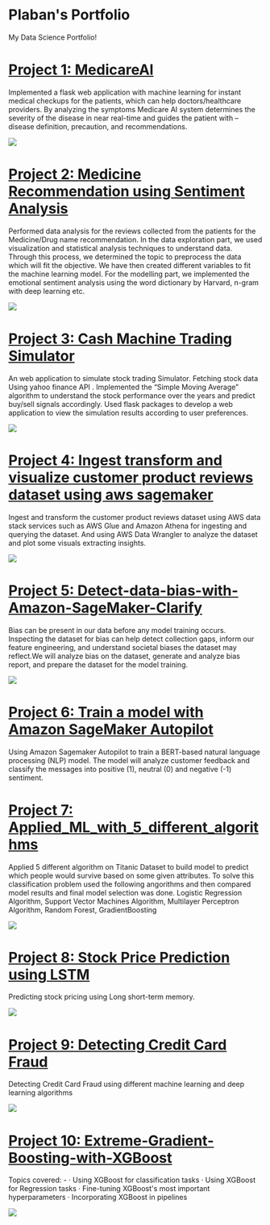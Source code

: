 # Plaban's Portfolio
My Data Science Portfolio! 

# [Project 1: MedicareAI](https://github.com/plaban1407/Medicare-AI)
Implemented a flask web application with machine learning for instant medical checkups for the patients, which can help doctors/healthcare providers. By analyzing the symptoms Medicare AI system determines the severity of the disease in near real-time and guides the patient with – disease definition, precaution, and recommendations.

![](https://github.com/plaban1407/Plaban_Portfolio/blob/main/snapshots_of_the_projects/Project_1.JPG)

# [Project 2: Medicine Recommendation using Sentiment Analysis](https://github.com/plaban1407/Medicine-Recommendation-using-Sentiment-Analysis)
Performed data analysis for the reviews collected from the patients for the Medicine/Drug name recommendation. In the data exploration part, we used visualization and statistical analysis techniques to understand data. Through this process, we determined the topic to preprocess the data which will fit the objective. We have then created different variables to fit the machine learning model. For the modelling part, we implemented the emotional sentiment analysis using the word dictionary by Harvard, n-gram with deep learning etc.

![](https://github.com/plaban1407/Plaban_Portfolio/blob/main/snapshots_of_the_projects/Project_2_image_3.JPG)

# [Project 3: Cash Machine Trading Simulator](https://github.com/plaban1407/Cash-Machine-Trading-Simulator)
An web application to simulate stock trading Simulator. Fetching stock data Using yahoo finance API . Implemented the “Simple Moving Average” algorithm to understand the stock performance over the years and predict buy/sell signals accordingly. Used flask packages to develop a web application to view the simulation results according to user preferences.

![](https://github.com/plaban1407/Plaban_Portfolio/blob/main/snapshots_of_the_projects/Project_3.JPG)

# [Project 4: Ingest transform and visualize customer product reviews dataset using aws sagemaker](https://github.com/plaban1407/Ingest-transform-and-visualize-customer-product-reviews-dataset-using-aws-sagemaker)
Ingest and transform the customer product reviews dataset using AWS data stack services such as AWS Glue and Amazon Athena for ingesting and querying the dataset. And using AWS Data Wrangler to analyze the dataset and plot some visuals extracting insights.

![](https://github.com/plaban1407/Plaban_Portfolio/blob/main/snapshots_of_the_projects/Project_4.JPG)

# [Project 5: Detect-data-bias-with-Amazon-SageMaker-Clarify](https://github.com/plaban1407/Detect-data-bias-with-Amazon-SageMaker-Clarify)
Bias can be present in our data before any model training occurs. Inspecting the dataset for bias can help detect collection gaps, inform our feature engineering, and understand societal biases the dataset may reflect.We will analyze bias on the dataset, generate and analyze bias report, and prepare the dataset for the model training.

![](https://github.com/plaban1407/Plaban_Portfolio/blob/main/snapshots_of_the_projects/Project_5.JPG)

# [Project 6: Train a model with Amazon SageMaker Autopilot](https://github.com/plaban1407/Train-a-model-with-Amazon-SageMaker-Autopilot)
Using Amazon Sagemaker Autopilot to train a BERT-based natural language processing (NLP) model. The model will analyze customer feedback and classify the messages into positive (1), neutral (0) and negative (-1) sentiment.


# [Project 7: Applied_ML_with_5_different_algorithms](https://github.com/plaban1407/Applied_ML_with_5_different_algorithms)
Applied 5 different algorithm on Titanic Dataset to build model to predict which people would survive based on some given attributes.
To solve this classification problem used the following angorithms and then compared model results and final model selection was done.
  Logistic Regression Algorithm,
  Support Vector Machines Algorithm,
  Multilayer Perceptron Algorithm,
  Random Forest,
  GradientBoosting
  
  ![](https://github.com/plaban1407/Plaban_Portfolio/blob/main/snapshots_of_the_projects/Project_7.JPG)

# [Project 8: Stock Price Prediction using LSTM](https://github.com/plaban1407/Stock-Price-Prediction-using-LSTM)
Predicting stock pricing using Long short-term memory.

![](https://github.com/plaban1407/Plaban_Portfolio/blob/main/snapshots_of_the_projects/Project_8.JPG)

# [Project 9: Detecting Credit Card Fraud](https://github.com/plaban1407/Detecting_Credit_Card_Fraud)
Detecting Credit Card Fraud using different machine learning and deep learning algorithms

![](https://github.com/plaban1407/Plaban_Portfolio/blob/main/snapshots_of_the_projects/Project_9.JPG)

# [Project 10: Extreme-Gradient-Boosting-with-XGBoost](https://github.com/plaban1407/Extreme-Gradient-Boosting-with-XGBoost)
Topics covered: - 
· Using XGBoost for classification tasks 
· Using XGBoost for Regression tasks 
· Fine-tuning XGBoost's most important hyperparameters 
· Incorporating XGBoost in pipelines

![](https://github.com/plaban1407/Plaban_Portfolio/blob/main/snapshots_of_the_projects/Project_10.jpg)
